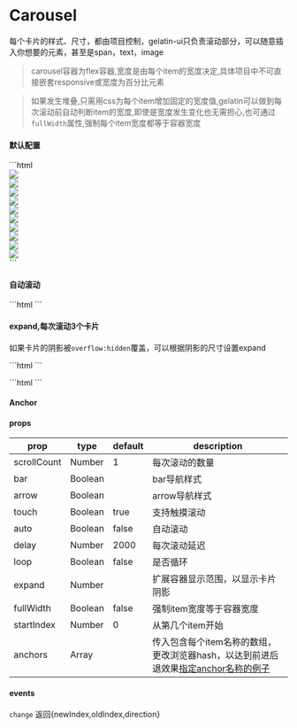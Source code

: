 # Carousel

每个卡片的样式、尺寸，都由项目控制，gelatin-ui只负责滚动部分，可以随意插入你想要的元素，甚至是span，text，image

> carousel容器为flex容器,宽度是由每个item的宽度决定,具体项目中不可直接嵌套responsive或宽度为百分比元素

> 如果发生堆叠,只需用css为每个item增加固定的宽度值,gelatin可以做到每次滚动前自动判断item的宽度,即使是宽度发生变化也无需担心,也可通过`fullWidth`属性,强制每个item宽度都等于容器宽度


#### 默认配置

<carousel-carousel></carousel-carousel>

<code-code title="默认配置">
 ```html
 <ui-carousel>
      <div class="item"><img src="https://placehold.it/200x200"></div>
        <div class="item"><img src="https://placehold.it/230x200"></div>
          <div class="item"><img src="https://placehold.it/220x200"></div>
            <div class="item"><img src="https://placehold.it/240x200"></div>
                <div class="item"><img src="https://placehold.it/320x200"></div>
                  <div class="item"><img src="https://placehold.it/190x200"></div>
                    <div class="item"><img src="https://placehold.it/10x200"></div>
                      <div class="item"><img src="https://placehold.it/230x200"></div>
                        <div class="item"><img src="https://placehold.it/140x200"></div>
                          <div class="item"><img src="https://placehold.it/320x200"></div>
    </ui-carousel>
 ```
</code-code>

#### 自动滚动

<carousel-carousel2></carousel-carousel2>

<code-code title="usage">
 ```html
 <ui-carousel auto loop :delay="1000">
 ```

</code-code>

#### expand,每次滚动3个卡片

如果卡片的阴影被`overflow:hidden`覆盖，可以根据阴影的尺寸设置expand

<carousel-carousel3></carousel-carousel3>

<code-code title="usage">
 ```html
 <ui-carousel :scroll-count="3" nav-style="arrow" auto loop :expand="12" :delay="1000">
 ```
</code-code>

<carousel-carousel4></carousel-carousel4>

<code-code title="usage">
 ```html
 <ui-carousel :scroll-count="1" full-width auto loop :expand="12" :delay="1000">
 ```
</code-code>


#### Anchor

<carousel-anchor></carousel-anchor>




#### props
|prop|type|default|description|
|--|--|--|--|
|scrollCount|Number|1|每次滚动的数量|
|bar|Boolean||bar导航样式|
|arrow|Boolean||arrow导航样式|
|touch|Boolean|true|支持触摸滚动|
|auto|Boolean|false|自动滚动|
|delay|Number|2000|每次滚动延迟|
|loop|Boolean|false|是否循环|
|expand|Number||扩展容器显示范围，以显示卡片阴影|
|fullWidth|Boolean|false|强制item宽度等于容器宽度|
|startIndex|Number|0|从第几个item开始|
|anchors|Array||传入包含每个item名称的数组，更改浏览器hash，以达到前进后退效果[指定anchor名称的例子](/carousel/anchor.md)|


#### events

`change` 返回{newIndex,oldIndex,direction}